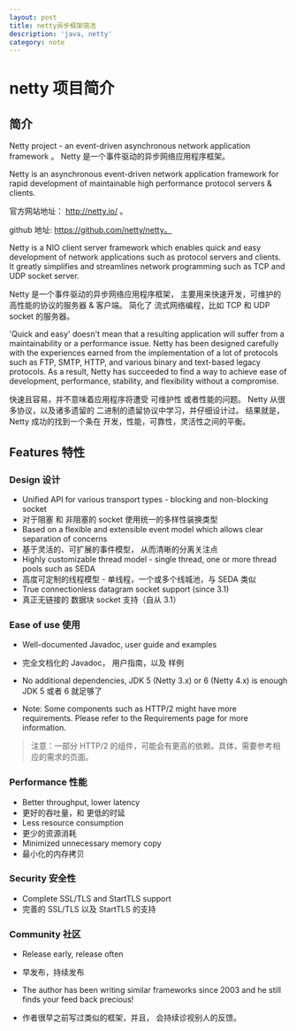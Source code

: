 ```yaml
---
layout: post
title: netty异步框架简洁
description: 'java, netty'
category: note
---
```


# netty 项目简介

## 简介

Netty project - an event-driven asynchronous network application framework 。
Netty 是一个事件驱动的异步网络应用程序框架。

Netty is an asynchronous event-driven network application framework for rapid development of maintainable high performance protocol servers & clients.

官方网站地址：  http://netty.io/ 。

github 地址: https://github.com/netty/netty。

Netty is a NIO client server framework which enables quick and easy development of network applications such as protocol servers and clients. It greatly simplifies and streamlines network programming such as TCP and UDP socket server.

Netty 是一个事件驱动的异步网络应用程序框架， 主要用来快速开发，可维护的高性能的协议的服务器 & 客户端。 简化了 流式网络编程，比如 TCP 和 UDP socket 的服务器。

'Quick and easy' doesn't mean that a resulting application will suffer from a maintainability or a performance issue. Netty has been designed carefully with the experiences earned from the implementation of a lot of protocols such as FTP, SMTP, HTTP, and various binary and text-based legacy protocols. As a result, Netty has succeeded to find a way to achieve ease of development, performance, stability, and flexibility without a compromise.

快速且容易，并不意味着应用程序将遭受 可维护性 或者性能的问题。 Netty 从很多协议，以及诸多遗留的 二进制的遗留协议中学习，并仔细设计过。 结果就是， Netty 成功的找到一个条在 开发，性能，可靠性，灵活性之间的平衡。

## Features 特性

### Design 设计

* Unified API for various transport types - blocking and non-blocking socket
* 对于阻塞 和 非阻塞的 socket 使用统一的多样性装换类型
* Based on a flexible and extensible event model which allows clear separation of concerns
* 基于灵活的、可扩展的事件模型， 从而清晰的分离关注点
* Highly customizable thread model - single thread, one or more thread pools such as SEDA
* 高度可定制的线程模型 -  单线程，一个或多个线城池，与 SEDA 类似
* True connectionless datagram socket support (since 3.1)
* 真正无链接的 数据块 socket 支持（自从 3.1）

### Ease of use 使用

* Well-documented Javadoc, user guide and examples
* 完全文档化的 Javadoc， 用户指南，以及 样例

* No additional dependencies, JDK 5 (Netty 3.x) or 6 (Netty 4.x) is enough JDK 5 或者 6 就足够了

* Note: Some components such as HTTP/2 might have more requirements. Please refer to the Requirements page for more information.

> 注意：一部分 HTTP/2 的组件，可能会有更高的依赖。具体，需要参考相应的需求的页面。  

### Performance 性能

* Better throughput, lower latency
* 更好的吞吐量，和 更低的时延
* Less resource consumption
* 更少的资源消耗
* Minimized unnecessary memory copy
* 最小化的内存拷贝

### Security 安全性


* Complete SSL/TLS and StartTLS support
* 完善的 SSL/TLS 以及 StartTLS 的支持

### Community 社区

* Release early, release often
* 早发布，持续发布

* The author has been writing similar frameworks since 2003 and he still finds your feed back precious!
* 作者很早之前写过类似的框架，并且， 会持续诊视别人的反馈。

